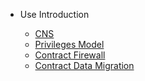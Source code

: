- Use Introduction

	- [CNS](en-us/use/[English]-CNS)
	- [Privileges Model](en-us/use/[English]-privilegeModel)
	- [Contract Firewall](en-us/use/[English]-contractFirewall)
	- [Contract Data Migration](en-us/use/[English]-ContractDataMigration)
        


